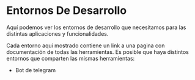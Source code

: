 # Entornos De Desarrollo

Aquí podemos ver los entornos de desarrollo que necesitamos para las distintas aplicaciones y funcionalidades.

Cada entorno aquí mostrado contiene un link a una pagina con documentación de todas las herramientas. Es posible que haya distintos entornos que comparten las mismas herramientas:

* Bot de telegram